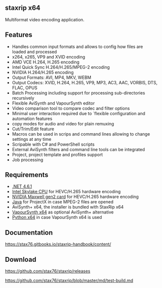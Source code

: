 ## staxrip x64

Multiformat video encoding application.

## Features

- Handles common input formats and allows to config how files are loaded and processed
- x264, x265, VP9 and XVID encoding 
- AMD VCE H.264, H.265 encoding
- Intel Quick Sync H.264/H.265/MPEG-2 encoding
- NVIDIA H.264/H.265 encoding
- Output Formats: AVI, MP4, MKV, WEBM
- Output Codecs: XVID, H.264, H.265, VP9, MP3, AC3, AAC, VORBIS, DTS, FLAC, OPUS
- Batch Processing including support for processing sub-directories recursively
- Flexible AviSynth and VapourSynth editor
- Video comparison tool to compare codec and filter options
- Minimal user interaction required due to ´flexible configuration and automation features
- copy modes for audio and video for plain remuxing
- Cut/Trim/Edit feature
- Macros can be used in scrips and command lines allowing to change settings at any time
- Scripable with C# and PowerShell scripts
- External AviSynth filters and command line tools can be integrated
- Project, project template and profiles support
- Job processing

## Requirements

* [.NET 4.6.1](https://www.microsoft.com/en-us/download/details.aspx?id=49981)
* [Intel Skylake CPU](https://en.wikipedia.org/wiki/Skylake_%28microarchitecture%29) for HEVC/H.265 hardware encoding
* [NVIDIA Maxwell gen2 card](https://en.wikipedia.org/wiki/Maxwell_%28microarchitecture%29#Second_generation_Maxwell_.28GM20x.29) for HEVC/H.265 hardware encoding
* [Java](https://java.com/en/download) for ProjectX in case MPEG-2 files are opened
* AviSynth+ x64, the installer is bundled with StaxRip x64
* [VapourSynth x64](https://github.com/vapoursynth/vapoursynth/releases) as optional AviSynth+ alternative
* [Python x64](https://www.python.org/downloads/windows) in case VapourSynth x64 is used

## Documentation

https://stax76.gitbooks.io/staxrip-handbook/content/

## Download

https://github.com/stax76/staxrip/releases

https://github.com/stax76/staxrip/blob/master/md/test-build.md